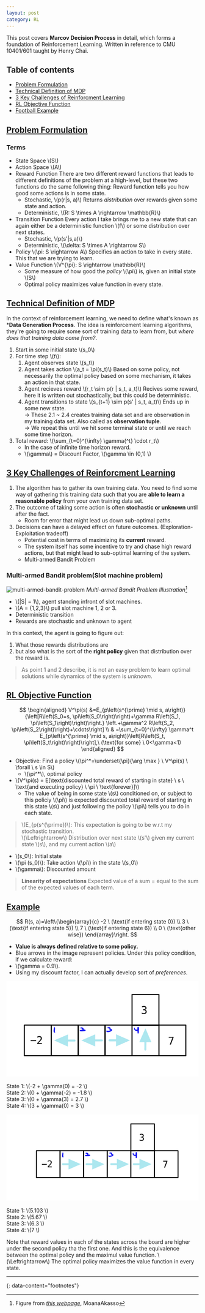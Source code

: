 ```yaml
---
layout: post
category: RL
---
```


This post covers **Marcov Decision Process** in detail, which forms a foundation of Reinforcement Learning. Written in reference to CMU 10401/601 taught by Henry Chai.

## Table of contents

- [Problem Formulation](#problem-formulation)
- [Technical Definition of MDP](#technical-definition-of-MDP)
- [3 Key Challenges of Reinforcment Learning](#3-key-challenges-of-reinforcement-learning)
- [RL Objective Function](#rl-objective-function)
- [Football Example](#football-example)

## [Problem Formulation](#problem-formulation)

### Terms

- State Space \\(S\\)
- Action Space \\(A\\)
- Reward Function
  There are two different reward functions that leads to different definitions of the problem at a high-level, but these two functions do the same following thing: Reward function tells you how good some actions is in some state.
  - Stochastic, \\(p(r\|s, a)\\)
    Returns *distribution* over rewards given some state and action.
  - Deterministic, \\(R: S \times A \rightarrow \mathbb{R}\\)
- Transition Function
  Every action I take brings me to a new state that can again either be a deterministic function \\(f\\) or some distribution over next states.
  - Stochastic, \\(p(s'\|s,a)\\)
  - Deterministic, \\(\delta: S \times A \rightarrow S\\)
- Policy \\(\pi: S \rightarrow A\\)
  Specifies an action to take in every state. This that we are trying to learn.
- Value Function \\(V^{\pi}: S \rightarrow \mathbb{R}\\)
  - Some measure of how good the *policy* \\(\pi\\) is, given an initial state \\(S\\)
  - Optimal policy maximizes value function in every state.
  
## [Technical Definition of MDP](technical-definition-of-MDP)

In the context of reinforcement learning, we need to define what's known as ***Data Generation Process**. The idea is reinforcement learning algorithms, they're going to require some sort of training data to learn from, but *where does that training data come from?*. 

1. Start in some initial state \\(s_0\\)
2. For time step \\(t\\):
   1. Agent observes state \\(s_t\\)
   2. Agent takes action \\(a_t = \pi(s_t)\\)
      Based on some policy, not necessarily the optimal policy based on some mechanism, it takes an action in that state.
   3. Agent recieves reward \\(r_t \sim p(r \| s_t, a_t)\\)
      Recives some reward, here it is written out stochastically, but this could be deterministic.
   4. Agent transitions to state \\(s_{t+1} \sim p(s' \| s_t, a_t)\\)
      Ends up in some new state. \
   → These 2.1 ~ 2.4 creates training data set and are observation in my training data set. Also called as **observation tuple**. \
   → We repeat this until we hit some terminal state or until we reach some time horizon.
3. Total reward: \\(\sum_{t=0}^{\infty} \gamma{^t} \cdot r_t\\)
   * In the case of infinite time horizon reward.
   - \\(\gamma\\) = Discount Factor, \\(\gamma \in (0,1) \\)

## [3 Key Challenges of Reinforcment Learning](3-key-challenges-of-reinforcement-learning)

1. The algorithm has to gather its own training data.
   You need to find some way of gathering this training data such that you are **able to learn a reasonable policy** from your own training data set.
2. The outcome of taking some action is often **stochastic or unknown** until after the fact.
   - Room for error that might lead us down sub-optimal paths.
3. Decisions can have a delayed effect on future outcomes. (Exploration-Exploitation tradeoff)
   - Potential cost in terms of maximizing its **current** reward.
   - The system itself has some incentive to try and chase high reward actions, but that might lead to sub-optimal learning of the system.
   - Multi-armed Bandit Problem

### Multi-armed Bandit problem(Slot machine problem)

![multi-armed-bandit-problem](https://thumb.ac-illust.com/5f/5f65d7975caf523ce80ed30f340bfac1_t.jpeg)
*Multi-armed Bandit Problem Illustration*[^1]

- \\(\|S\| = 1\\), agent standing infront of slot machines.
- \\(A = \{1,2,3\}\\) pull slot machine 1, 2 or 3.
- Deterministic transition
- Rewards are stochastic and unknown to agent

In this context, the agent is going to figure out:
1. What those rewards distributions are
2. but also what is the sort of the **right policy** given that distribution over the reward is.

> As point 1 and 2 describe, it is not an easy problem to learn optimal solutions while dynamics of the system is *unknown*.

## [RL Objective Function](rl-objective-function)

$$
\begin{aligned}
V^\pi(s)
&=E_{p\left(s^{\prime} \mid s, a\right)}
{\left[R\left(S_0=s, \pi\left(S_0\right)\right)+\gamma R\left(S_1, \pi\left(S_1\right)\right)\right.}
\left.+\gamma^2 R\left(S_2, \pi\left(S_2\right)\right)+\cdots\right] \\
& =\sum_{t=0}^{\infty} \gamma^t E_{p\left(s^{\prime} \mid s, a\right)}\left[R\left(S_t, \pi\left(S_t\right)\right)\right],\ (\text{for some} \ 0<\gamma<1)
\end{aligned}
$$

- Objective: Find a policy \\(\pi^*=\underset{\pi}{\arg \max } \ V^\pi(s) \ \forall \ s \in S\\)
  - \\(\pi^*\\), optimal policy
- \\(V^\pi(s) = E\[\text{discounted total reward of starting in state} \ s \ \text{and executing policy} \ \pi \ \text{forever}\]\\)
  - The value of being in some state \\(s\\) conditioned on, or subject to this policiy \\(\pi\\) is expected discounted total reward of starting in this state \\(s\\) and just following the policy \\(\pi\\) tells you to do in each state.

> \\(E_{p(s^{\prime})\\): This expectation is going to be w.r.t my stochastic transition. \
  \\(\Leftrightarrow\\) Distribution over next state \\(s'\\) given my current state \\(s\\), and my current action \\(a\\)
  - \\(s_0\\): Initial state
  - \\(\pi \(s_0\)\\): Take action \\(\pi\\) in the state \\(s_0\\)
  - \\(\gamma\\): Discounted amount

> **Linearity of expectations**
  Expected value of a sum = equal to the sum of the expected values of each term.

## [Example](example)

$$
R(s, a)=\left\{\begin{array}{c}
-2 \ (\text{if entering state 0}) \\
3 \ (\text{if entering state 5}) \\
7 \ (\text{if entering state 6}) \\
0 \ (\text{other wise})
\end{array}\right.
$$

- **Value is always defined relative to some policy.**
- Blue arrows in the image represent policies. Under this policy condition, if we calculate reward:
- \\(\gamma = 0.9\\).
- Using my discount factor, I can actually develop sort of *preferences*.

![football-example](https://raw.githubusercontent.com/nik-pitts/machinelearning601/master/_images/2024-07-24-rl-football-example.jpeg)

State 1: \\(-2 + \gamma(0) = -2 \\) \
State 2: \\(0 + \gamma(-2) = -1.8 \\) \
State 3: \\(0 + \gamma(3) = 2.7 \\) \
State 4: \\(3 + \gamma(0) = 3 \\)

![football-example-optimal](https://raw.githubusercontent.com/nik-pitts/machinelearning601/master/_images/2024-07-24-rl-football-example-optimal.jpeg)

State 1: \\(5.103 \\) \
State 2: \\(5.67 \\) \
State 3: \\(6.3 \\) \
State 4: \\(7 \\)

Note that reward values in each of the states across the board are higher under the second policy tha the first one. And this is the equivalence between the optimal policy and the maximul value function. \\(\Leftrightarrow\\) The optimal policy maximizes the value function in every state. 

---
{: data-content="footnotes"}

[^1]: Figure from *[this webpage](https://en.ac-illust.com/clip-art/1800887/isometric-projection-of-multiple-blue-slot-machines)*, MoanaAkasso
